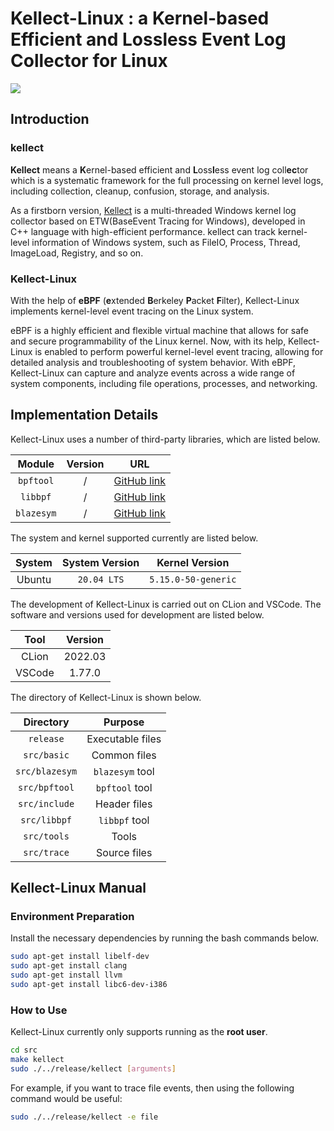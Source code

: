 # **Kellect-Linux** : a **K**ernel-based Efficient and **L**oss**l**ess Event Log Coll**ec**tor for Linux

![](http://121.40.168.60/kellect/kellect.jpeg)

## Introduction

### kellect

**Kellect** means a **K**ernel-based efficient and **L**oss**l**ess event log coll**ec**tor which is a systematic framework for the full processing on kernel level logs, including collection, cleanup, confusion, storage, and analysis.

As a firstborn version, [Kellect](https://github.com/acising/kellect/) is a multi-threaded Windows kernel log collector based on ETW(BaseEvent Tracing for Windows), developed in C++ language with high-efficient performance. kellect can track kernel-level information of Windows system, such as FileIO, Process, Thread, ImageLoad, Registry, and so on.

### Kellect-Linux

With the help of **eBPF** (**e**xtended **B**erkeley **P**acket **F**ilter), Kellect-Linux implements kernel-level event tracing on the Linux system.

eBPF is a highly efficient and flexible virtual machine that allows for safe and secure programmability of the Linux kernel. Now, with its help, Kellect-Linux is enabled to perform powerful kernel-level event tracing, allowing for detailed analysis and troubleshooting of system behavior. With eBPF, Kellect-Linux can capture and analyze events across a wide range of system components, including file operations, processes, and networking.

## Implementation Details

Kellect-Linux uses a number of third-party libraries, which are listed below.

|   Module   | Version |                        URL                        |
|:----------:|:-------:|:-------------------------------------------------:|
| `bpftool`  |    /    | [GitHub link](https://github.com/libbpf/bpftool)  |
|  `libbpf`  |    /    |  [GitHub link](https://github.com/libbpf/libbpf)  |
| `blazesym` |    /    | [GitHub link](https://github.com/libbpf/blazesym) | 

The system and kernel supported currently are listed below.

| System | System Version |   Kernel Version    |
|:------:|:--------------:|:-------------------:|
| Ubuntu |  `20.04 LTS`   | `5.15.0-50-generic` | 

The development of Kellect-Linux is carried out on CLion and VSCode. The software and versions used for development are listed below.

|  Tool  | Version |
|:------:|:-------:|
| CLion  | 2022.03 | 
| VSCode | 1.77.0  |

The directory of Kellect-Linux is shown below.

|   Directory    |     Purpose      |
|:--------------:|:----------------:|
|   `release`    | Executable files |
|  `src/basic`   |   Common files   |
| `src/blazesym` | `blazesym` tool  |
| `src/bpftool`  |  `bpftool` tool  |
| `src/include`  |   Header files   |
|  `src/libbpf`  |  `libbpf` tool   |
|  `src/tools`   |      Tools       |
|  `src/trace`   |   Source files   | 

## Kellect-Linux Manual

### Environment Preparation

Install the necessary dependencies by running the bash commands below.

```bash
sudo apt-get install libelf-dev
sudo apt-get install clang
sudo apt-get install llvm
sudo apt-get install libc6-dev-i386
```

### How to Use

Kellect-Linux currently only supports running as the **root user**.

```bash
cd src
make kellect
sudo ./../release/kellect [arguments]
```

For example, if you want to trace file events, then using the following command would be useful:

```bash
sudo ./../release/kellect -e file
```

